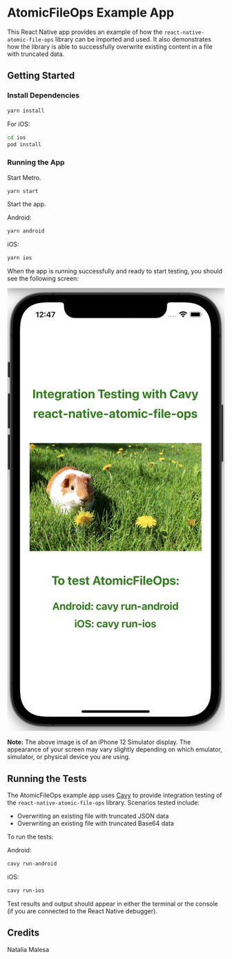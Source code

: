 # AtomicFileOps Example App

This React Native app provides an example of how the `react-native-atomic-file-ops` library can be imported and used.  It also demonstrates how the library is able to successfully overwrite existing content in a file with truncated data.

## Getting Started

### Install Dependencies
```sh
yarn install
```

For iOS:
```sh
cd ios
pod install
```
### Running the App

Start Metro.

```sh
yarn start
```

Start the app.

Android:
```sh
yarn android
```

iOS:
```sh
yarn ios
```

When the app is running successfully and ready to start testing, you should see the following screen:

![AtomicFileOps Landing Screen](./assets/appLandingScreen.png)

**Note:**  The above image is of an iPhone 12 Simulator display.  The appearance of your screen may vary slightly depending on which emulator, simulator, or physical device you are using.

## Running the Tests

The AtomicFileOps example app uses [Cavy](https://cavy.app/) to provide integration testing of the `react-native-atomic-file-ops` library.  Scenarios tested include:
* Overwriting an existing file with truncated JSON data
* Overwriting an existing file with truncated Base64 data

To run the tests:

Android:
```sh
cavy run-android
```

iOS:
```sh
cavy run-ios
```

Test results and output should appear in either the terminal or the console (if you are connected to the React Native debugger).

## Credits

Natalia Malesa